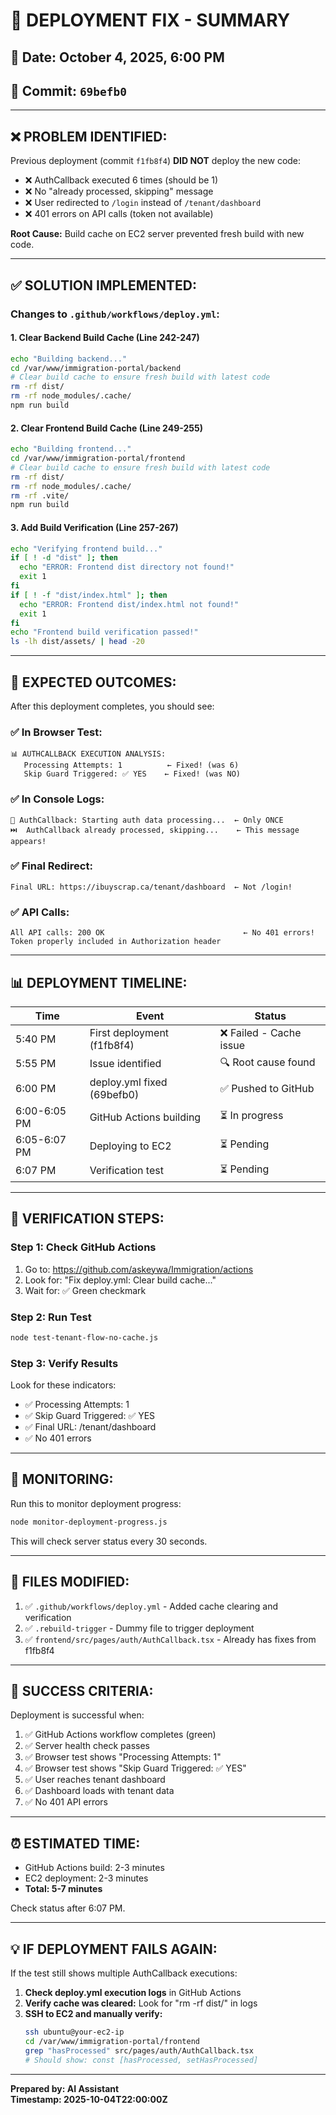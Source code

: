 # 🔧 DEPLOYMENT FIX - SUMMARY

## 📅 Date: October 4, 2025, 6:00 PM
## 🎯 Commit: `69befb0`

---

## ❌ **PROBLEM IDENTIFIED:**

Previous deployment (commit `f1fb8f4`) **DID NOT** deploy the new code:
- ❌ AuthCallback executed 6 times (should be 1)
- ❌ No "already processed, skipping" message
- ❌ User redirected to `/login` instead of `/tenant/dashboard`
- ❌ 401 errors on API calls (token not available)

**Root Cause:** Build cache on EC2 server prevented fresh build with new code.

---

## ✅ **SOLUTION IMPLEMENTED:**

### **Changes to `.github/workflows/deploy.yml`:**

#### **1. Clear Backend Build Cache (Line 242-247)**
```bash
echo "Building backend..."
cd /var/www/immigration-portal/backend
# Clear build cache to ensure fresh build with latest code
rm -rf dist/
rm -rf node_modules/.cache/
npm run build
```

#### **2. Clear Frontend Build Cache (Line 249-255)**
```bash
echo "Building frontend..."
cd /var/www/immigration-portal/frontend
# Clear build cache to ensure fresh build with latest code
rm -rf dist/
rm -rf node_modules/.cache/
rm -rf .vite/
npm run build
```

#### **3. Add Build Verification (Line 257-267)**
```bash
echo "Verifying frontend build..."
if [ ! -d "dist" ]; then
  echo "ERROR: Frontend dist directory not found!"
  exit 1
fi
if [ ! -f "dist/index.html" ]; then
  echo "ERROR: Frontend dist/index.html not found!"
  exit 1
fi
echo "Frontend build verification passed!"
ls -lh dist/assets/ | head -20
```

---

## 🎯 **EXPECTED OUTCOMES:**

After this deployment completes, you should see:

### ✅ **In Browser Test:**
```
📊 AUTHCALLBACK EXECUTION ANALYSIS:
   Processing Attempts: 1          ← Fixed! (was 6)
   Skip Guard Triggered: ✅ YES    ← Fixed! (was NO)
```

### ✅ **In Console Logs:**
```
🔄 AuthCallback: Starting auth data processing...  ← Only ONCE
⏭️  AuthCallback already processed, skipping...    ← This message appears!
```

### ✅ **Final Redirect:**
```
Final URL: https://ibuyscrap.ca/tenant/dashboard  ← Not /login!
```

### ✅ **API Calls:**
```
All API calls: 200 OK                               ← No 401 errors!
Token properly included in Authorization header
```

---

## 📊 **DEPLOYMENT TIMELINE:**

| Time | Event | Status |
|------|-------|--------|
| 5:40 PM | First deployment (f1fb8f4) | ❌ Failed - Cache issue |
| 5:55 PM | Issue identified | 🔍 Root cause found |
| 6:00 PM | deploy.yml fixed (69befb0) | ✅ Pushed to GitHub |
| 6:00-6:05 PM | GitHub Actions building | ⏳ In progress |
| 6:05-6:07 PM | Deploying to EC2 | ⏳ Pending |
| 6:07 PM | Verification test | ⏳ Pending |

---

## 🧪 **VERIFICATION STEPS:**

### **Step 1: Check GitHub Actions**
1. Go to: https://github.com/askeywa/Immigration/actions
2. Look for: "Fix deploy.yml: Clear build cache..."
3. Wait for: ✅ Green checkmark

### **Step 2: Run Test**
```bash
node test-tenant-flow-no-cache.js
```

### **Step 3: Verify Results**
Look for these indicators:
- ✅ Processing Attempts: 1
- ✅ Skip Guard Triggered: ✅ YES
- ✅ Final URL: /tenant/dashboard
- ✅ No 401 errors

---

## 🚀 **MONITORING:**

Run this to monitor deployment progress:
```bash
node monitor-deployment-progress.js
```

This will check server status every 30 seconds.

---

## 📝 **FILES MODIFIED:**

1. ✅ `.github/workflows/deploy.yml` - Added cache clearing and verification
2. ✅ `.rebuild-trigger` - Dummy file to trigger deployment
3. ✅ `frontend/src/pages/auth/AuthCallback.tsx` - Already has fixes from f1fb8f4

---

## 🎯 **SUCCESS CRITERIA:**

Deployment is successful when:
1. ✅ GitHub Actions workflow completes (green)
2. ✅ Server health check passes
3. ✅ Browser test shows "Processing Attempts: 1"
4. ✅ Browser test shows "Skip Guard Triggered: ✅ YES"
5. ✅ User reaches tenant dashboard
6. ✅ Dashboard loads with tenant data
7. ✅ No 401 API errors

---

## ⏰ **ESTIMATED TIME:**

- GitHub Actions build: 2-3 minutes
- EC2 deployment: 2-3 minutes
- **Total: 5-7 minutes**

Check status after 6:07 PM.

---

## 💡 **IF DEPLOYMENT FAILS AGAIN:**

If the test still shows multiple AuthCallback executions:

1. **Check deploy.yml execution logs** in GitHub Actions
2. **Verify cache was cleared:** Look for "rm -rf dist/" in logs
3. **SSH to EC2 and manually verify:**
   ```bash
   ssh ubuntu@your-ec2-ip
   cd /var/www/immigration-portal/frontend
   grep "hasProcessed" src/pages/auth/AuthCallback.tsx
   # Should show: const [hasProcessed, setHasProcessed]
   ```

---

**Prepared by: AI Assistant**  
**Timestamp: 2025-10-04T22:00:00Z**

